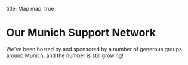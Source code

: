 title: Map
map: true

# Our Munich Support Network

We've been hosted by and sponsored by a number of generous groups around Munich, and the number is
still growing!

